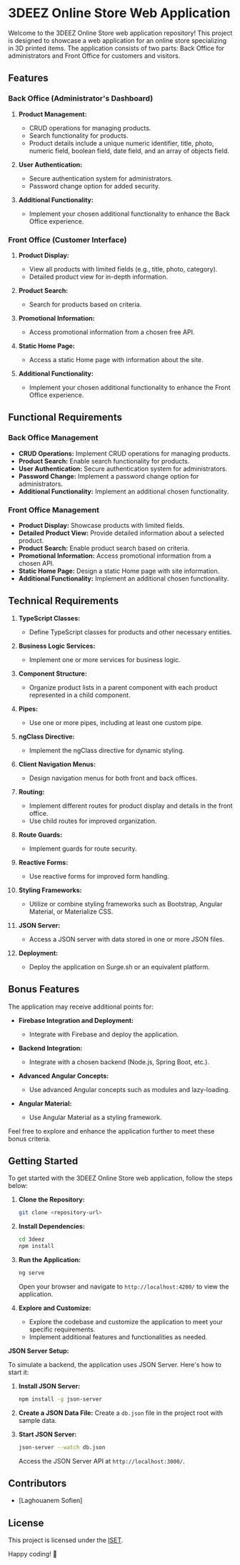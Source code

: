 # 3DEEZ Online Store Web Application

Welcome to the 3DEEZ Online Store web application repository! This project is designed to showcase a web application for an online store specializing in 3D printed items. The application consists of two parts: Back Office for administrators and Front Office for customers and visitors.

## Features

### Back Office (Administrator's Dashboard)

1. **Product Management:**
   - CRUD operations for managing products.
   - Search functionality for products.
   - Product details include a unique numeric identifier, title, photo, numeric field, boolean field, date field, and an array of objects field.

2. **User Authentication:**
   - Secure authentication system for administrators.
   - Password change option for added security.

3. **Additional Functionality:**
   - Implement your chosen additional functionality to enhance the Back Office experience.

### Front Office (Customer Interface)

1. **Product Display:**
   - View all products with limited fields (e.g., title, photo, category).
   - Detailed product view for in-depth information.

2. **Product Search:**
   - Search for products based on criteria.

3. **Promotional Information:**
   - Access promotional information from a chosen free API.

4. **Static Home Page:**
   - Access a static Home page with information about the site.

5. **Additional Functionality:**
   - Implement your chosen additional functionality to enhance the Front Office experience.

## Functional Requirements

### Back Office Management

- **CRUD Operations:** Implement CRUD operations for managing products.
- **Product Search:** Enable search functionality for products.
- **User Authentication:** Secure authentication system for administrators.
- **Password Change:** Implement a password change option for administrators.
- **Additional Functionality:** Implement an additional chosen functionality.

### Front Office Management

- **Product Display:** Showcase products with limited fields.
- **Detailed Product View:** Provide detailed information about a selected product.
- **Product Search:** Enable product search based on criteria.
- **Promotional Information:** Access promotional information from a chosen API.
- **Static Home Page:** Design a static Home page with site information.
- **Additional Functionality:** Implement an additional chosen functionality.

## Technical Requirements

1. **TypeScript Classes:**
   - Define TypeScript classes for products and other necessary entities.

2. **Business Logic Services:**
   - Implement one or more services for business logic.

3. **Component Structure:**
   - Organize product lists in a parent component with each product represented in a child component.

4. **Pipes:**
   - Use one or more pipes, including at least one custom pipe.

5. **ngClass Directive:**
   - Implement the ngClass directive for dynamic styling.

6. **Client Navigation Menus:**
   - Design navigation menus for both front and back offices.

7. **Routing:**
   - Implement different routes for product display and details in the front office.
   - Use child routes for improved organization.

8. **Route Guards:**
   - Implement guards for route security.

9. **Reactive Forms:**
   - Use reactive forms for improved form handling.

10. **Styling Frameworks:**
    - Utilize or combine styling frameworks such as Bootstrap, Angular Material, or Materialize CSS.

11. **JSON Server:**
    - Access a JSON server with data stored in one or more JSON files.

12. **Deployment:**
    - Deploy the application on Surge.sh or an equivalent platform.

## Bonus Features

The application may receive additional points for:

- **Firebase Integration and Deployment:**
  - Integrate with Firebase and deploy the application.

- **Backend Integration:**
  - Integrate with a chosen backend (Node.js, Spring Boot, etc.).

- **Advanced Angular Concepts:**
  - Use advanced Angular concepts such as modules and lazy-loading.

- **Angular Material:**
  - Use Angular Material as a styling framework.

Feel free to explore and enhance the application further to meet these bonus criteria.

## Getting Started

To get started with the 3DEEZ Online Store web application, follow the steps below:

1. **Clone the Repository:**
   ```bash
   git clone <repository-url>
   ```

2. **Install Dependencies:**
   ```bash
   cd 3deez
   npm install
   ```

3. **Run the Application:**
   ```bash
   ng serve
   ```

   Open your browser and navigate to `http://localhost:4200/` to view the application.

4. **Explore and Customize:**
   - Explore the codebase and customize the application to meet your specific requirements.
   - Implement additional features and functionalities as needed.

**JSON Server Setup:**

To simulate a backend, the application uses JSON Server. Here's how to start it:

1. **Install JSON Server:**
   ```bash
   npm install -g json-server
   ```

2. **Create a JSON Data File:**
   Create a `db.json` file in the project root with sample data.

3. **Start JSON Server:**
   ```bash
   json-server --watch db.json
   ```

   Access the JSON Server API at `http://localhost:3000/`.

## Contributors

- [Laghouanem Sofien]


## License

This project is licensed under the [ISET](LICENSE).



Happy coding! 🚀
